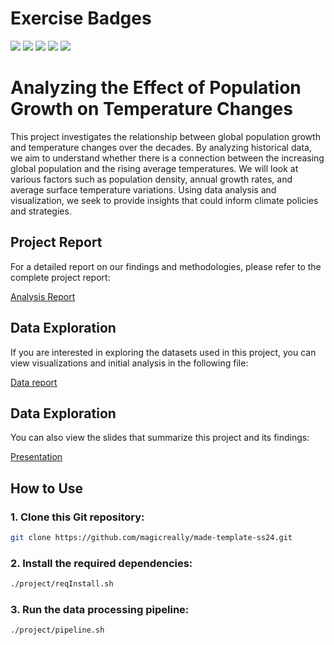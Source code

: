 # Exercise Badges

![](https://byob.yarr.is/magicreally/made-template-ss24/score_ex1) ![](https://byob.yarr.is/magicreally/made-template-ss24/score_ex2) ![](https://byob.yarr.is/magicreally/made-template-ss24/score_ex3) ![](https://byob.yarr.is/magicreally/made-template-ss24/score_ex4) ![](https://byob.yarr.is/magicreally/made-template-ss24/score_ex5)

# Analyzing the Effect of Population Growth on Temperature Changes

This project investigates the relationship between global population growth and temperature changes over the decades. By analyzing historical data, we aim to understand whether there is a connection between the increasing global population and the rising average temperatures. We will look at various factors such as population density, annual growth rates, and average surface temperature variations. Using data analysis and visualization, we seek to provide insights that could inform climate policies and strategies.




## Project Report

For a detailed report on our findings and methodologies, please refer to the complete project report:

[Analysis Report](./project/analysis-report.pdf)


## Data Exploration

If you are interested in exploring the datasets used in this project, you can view visualizations and initial analysis in the following file:

[Data report](./project/data-report.pdf)

## Data Exploration

You can also view the slides that summarize this project and its findings:

[Presentation](./project/slides.pdf)



## How to Use

### 1. Clone this Git repository:
```bash
git clone https://github.com/magicreally/made-template-ss24.git
```

### 2. Install the required dependencies:

```bash
./project/reqInstall.sh

```
### 3. Run the data processing pipeline:

```bash
./project/pipeline.sh

```